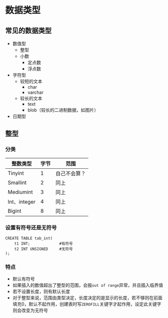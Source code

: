 # 数据类型

## 常见的数据类型

- 数值型
  - 整型
  - 小数
    - 定点数
    - 浮点数
- 字符型
  - 较短的文本
    - char
    - varchar
  - 较长的文本
    - text
    - blob（较长的二进制数据，如图片）
- 日期型

## 整型

### 分类

| 整数类型     | 字节 | 范围         |
| ------------ | ---- | ------------ |
| Tinyint      | 1    | 自己不会算？ |
| Smallint     | 2    | 同上         |
| Mediumint    | 3    | 同上         |
| Int、integer | 4    | 同上         |
| Bigint       | 8    | 同上         |

### 设置有符号还是无符号

```mysql
CREATE TABLE tab_int(
	t1 INT; 			#有符号
	t2 INT UNSIGNED		#无符号
);
```

### 特点

- 默认有符号
- 如果插入的数值超出了整型的范围，会报`out of range`异常，并且插入临界值
- 若不设置长度，则有默认长度
- 对于整型来说，范围由类型决定，长度决定的是显示的长度，若不够则在前面填充0，默认不起作用，创建表时写`ZEROFILL`关键字才起作用，设定此关键字则会改变为无符号